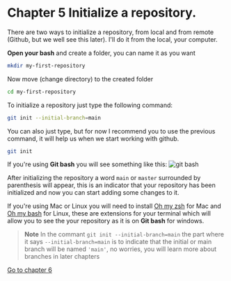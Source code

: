# Chapter 5 Initialize a repository.

There are two ways to initialize a repository, from local and from remote (Github, but we well see this later). I'll do it from the local, your computer.

**Open your bash** and create a folder, you can name it as you want
```bash
mkdir my-first-repository
```
Now move (change directory) to the created folder
```bash
cd my-first-repository
```

To initialize a repository just type the following command:
```bash
git init --initial-branch=main
```

You can also just type, but for now I recommend you to use the previous command, it will help us when we start working with github.
```bash
git init
```
If you're using **Git bash** you will see something like this: 
![git bash](https://user-images.githubusercontent.com/68975668/214970441-6b8efeee-595f-4893-8ad7-9affd42f14d5.PNG)

After initializing the repository a word `main` or `master` surrounded by parenthesis will appear, this is an indicator that your repository has been initialized and now you can start adding some changes to it.

If you're using Mac or Linux you will need to install [Oh my zsh](https://ohmyz.sh/) for Mac and  [Oh my bash](https://github.com/ohmybash/oh-my-bash) for Linux, these are extensions for your terminal which will allow you to see the your repository as it is on **Git bash** for windows.

> **Note** In the commant `git init --initial-branch=main`  the part where it says `--initial-branch=main` is to indicate that the initial or main branch will be named  `'main'`,  no worries, you will learn more about branches in later chapters

[Go to chapter 6](https://github.com/alejandro-devop/git-github-notes/blob/main/6-chapter/notes.md)